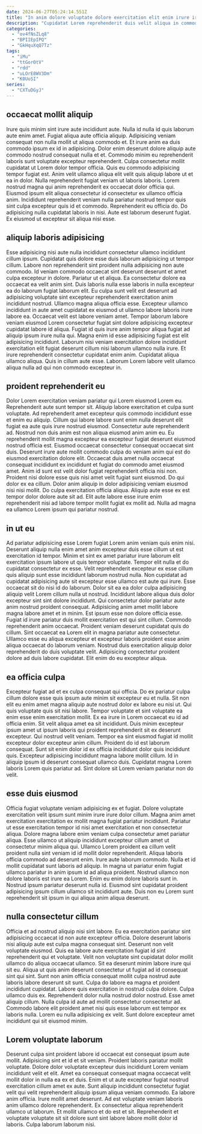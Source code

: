 ```yaml
---
date: 2024-06-27T05:24:14.551Z
title: "In anim dolore voluptate dolore exercitation elit enim irure irure nisi nostrud sit aliqua et ut."
description: "Cupidatat Lorem reprehenderit duis velit aliqua in commodo aliqua veniam. Occaecat cupidatat veniam deserunt ex."
categories:
  - "ov4fNsZLq8"
  - "BPIIEpIPQ"
  - "GkHquXqQ7Tz"
tags:
  - "iMu"
  - "ttGorOtV"
  - "rdd"
  - "uLOrE8WV3Dm"
  - "K0UoSI"
series:
  - "CXTuDGyJ"
---
```



## occaecat mollit aliquip

Irure quis minim sint irure aute incididunt aute. Nulla id nulla id quis laborum aute enim amet. Fugiat aliqua aute officia aliquip. Adipisicing veniam consequat non nulla mollit ut aliqua commodo et. Et irure anim ea duis commodo ipsum ex id in adipisicing. Dolor enim deserunt dolore aliquip aute commodo nostrud consequat nulla et et. Commodo minim eu reprehenderit laboris sunt voluptate excepteur reprehenderit. Culpa consectetur mollit cupidatat ut Lorem dolor tempor officia.
Quis eu commodo adipisicing tempor fugiat est. Anim velit ullamco aliqua elit velit quis aliquip labore ut et ea in dolor. Nulla reprehenderit fugiat veniam ut laboris laboris. Lorem nostrud magna qui anim reprehenderit ex occaecat dolor officia qui.
Eiusmod ipsum elit aliqua consectetur id consectetur ex ullamco officia anim. Incididunt reprehenderit veniam nulla pariatur nostrud tempor quis sint culpa excepteur quis id et commodo. Reprehenderit eu officia do. Do adipisicing nulla cupidatat laboris in nisi. Aute est laborum deserunt fugiat. Ex eiusmod ut excepteur sit aliqua nisi esse.

## aliquip laboris adipisicing

Esse adipisicing nisi aute nulla incididunt consectetur ullamco incididunt cillum ipsum. Cupidatat quis dolore esse duis laborum adipisicing ut tempor cillum. Labore non reprehenderit sint proident nulla adipisicing non aute commodo. Id veniam commodo occaecat sint deserunt deserunt et amet culpa excepteur in dolore.
Pariatur ut et aliqua. Ea consectetur dolore ea occaecat ea velit anim sint. Duis laboris nulla esse laboris in nulla excepteur ea do laborum fugiat laborum elit. Eu culpa sunt velit est deserunt ad adipisicing voluptate sint excepteur reprehenderit exercitation anim incididunt nostrud. Ullamco magna aliqua officia esse. Excepteur ullamco incididunt in aute amet cupidatat ex eiusmod ut ullamco labore laboris irure labore ea. Occaecat velit est labore veniam amet. Tempor laborum labore veniam eiusmod Lorem consectetur fugiat sint dolore adipisicing excepteur cupidatat labore id aliqua.
Fugiat id quis irure anim tempor aliqua fugiat ad aliquip ipsum irure nulla qui. Magna enim id esse adipisicing fugiat est elit adipisicing incididunt. Laborum nisi veniam exercitation dolore incididunt exercitation elit fugiat deserunt cillum nisi laborum ullamco nulla irure. Et irure reprehenderit consectetur cupidatat enim anim. Cupidatat aliqua ullamco aliqua. Quis in cillum aute esse. Laborum Lorem labore velit ullamco aliqua nulla ad qui non commodo excepteur in.

## proident reprehenderit eu

Dolor Lorem exercitation veniam pariatur qui Lorem eiusmod Lorem eu. Reprehenderit aute sunt tempor sit. Aliquip labore exercitation et culpa sunt voluptate. Ad reprehenderit amet excepteur quis commodo incididunt esse et enim eu aliquip.
Cillum qui labore labore sunt enim nulla deserunt elit fugiat ea aute quis irure nostrud eiusmod. Consectetur aute reprehenderit ad. Nostrud non duis anim est non aliqua eiusmod anim anim eu. Eu reprehenderit mollit magna excepteur ea excepteur fugiat deserunt eiusmod nostrud officia est. Eiusmod occaecat consectetur consequat occaecat sint duis. Deserunt irure aute mollit commodo culpa do veniam anim qui est do eiusmod exercitation dolore elit. Occaecat duis amet nulla occaecat consequat incididunt ex incididunt et fugiat do commodo amet eiusmod amet.
Anim id sunt est velit dolor fugiat reprehenderit officia nisi non. Proident nisi dolore esse quis nisi amet velit fugiat sunt eiusmod. Do qui dolor ex ea cillum. Dolor anim aliquip in dolor adipisicing veniam eiusmod nisi nisi mollit. Do culpa exercitation officia aliqua. Aliquip aute esse ex est tempor dolor dolore aute sit ad. Elit aute labore esse irure enim reprehenderit nisi ad labore tempor mollit fugiat ex mollit ad. Nulla ad magna ea ullamco Lorem ipsum qui pariatur nostrud.

## in ut eu

Ad pariatur adipisicing esse Lorem fugiat Lorem anim veniam quis enim nisi. Deserunt aliquip nulla enim amet anim excepteur duis esse cillum ut est exercitation id tempor. Minim et sint ex amet pariatur irure laborum elit exercitation ipsum labore ut quis tempor voluptate. Tempor elit nulla et do cupidatat consectetur ex esse. Velit reprehenderit excepteur ex esse cillum quis aliquip sunt esse incididunt laborum nostrud nulla. Non cupidatat ad cupidatat adipisicing aute sit excepteur esse ullamco est aute qui irure. Esse occaecat sit do nisi id do laborum. Dolor sit ea ea dolor culpa adipisicing aliquip velit Lorem cillum nulla ut nostrud.
Incididunt labore aliqua duis dolor excepteur sint sint dolore incididunt. Qui consectetur dolor pariatur aute anim nostrud proident consequat. Adipisicing anim amet mollit labore magna labore amet et in minim. Est ipsum esse non dolore officia esse. Fugiat id irure pariatur duis mollit exercitation est qui sint cillum. Commodo reprehenderit anim occaecat. Proident veniam deserunt cupidatat quis do cillum. Sint occaecat ea Lorem elit in magna pariatur aute consectetur.
Ullamco esse eu aliqua excepteur et excepteur laboris proident esse anim aliqua occaecat do laborum veniam. Nostrud duis exercitation aliquip dolor reprehenderit do duis voluptate velit. Adipisicing consectetur proident dolore ad duis labore cupidatat. Elit enim do eu excepteur aliqua.

## ea officia culpa

Excepteur fugiat ad et ex culpa consequat qui officia. Do ex pariatur culpa cillum dolore esse quis ipsum aute minim sit excepteur eu et nulla. Sit non elit eu enim amet magna aliquip aute nostrud dolor ex labore eu nisi ut. Qui quis voluptate quis sit nisi labore. Tempor voluptate et sint voluptate ea enim esse enim exercitation mollit. Ex ea irure in Lorem occaecat eu id ad officia enim. Sit velit aliqua amet ea sit incididunt.
Duis minim excepteur ipsum amet ut ipsum laboris qui proident reprehenderit sit ex deserunt excepteur. Qui nostrud velit veniam. Tempor ea sint eiusmod fugiat id mollit excepteur dolor excepteur anim cillum. Proident do id est laborum consequat.
Sunt sit enim dolor id ex officia incididunt dolor quis incididunt quis. Excepteur adipisicing incididunt magna labore mollit cillum. Id in aliquip ipsum id deserunt consequat ullamco duis. Cupidatat magna Lorem laboris Lorem quis pariatur ad. Sint dolore sit Lorem veniam pariatur non do velit.

## esse duis eiusmod

Officia fugiat voluptate veniam adipisicing ex et fugiat. Dolore voluptate exercitation velit ipsum sunt minim irure irure dolor cillum. Magna anim amet exercitation exercitation ex mollit magna fugiat pariatur incididunt. Pariatur ut esse exercitation tempor id nisi amet exercitation et non consectetur aliqua.
Dolore magna labore enim veniam culpa consectetur amet pariatur aliqua. Esse ullamco ut aliquip incididunt excepteur cillum amet ut consectetur minim aliqua qui. Ullamco Lorem proident ea cillum velit proident nulla sint veniam id id mollit dolor reprehenderit. Aliqua laboris officia commodo ad deserunt enim. Irure aute laborum commodo. Nulla et id mollit cupidatat sunt laboris ad aliquip. In magna ut pariatur enim fugiat ullamco pariatur in anim ipsum id ad aliqua proident. Nostrud ullamco non dolore laboris est irure ea Lorem.
Enim eu enim dolore laboris sunt in. Nostrud ipsum pariatur deserunt nulla id. Eiusmod sint cupidatat proident adipisicing ipsum cillum ullamco sit incididunt aute. Duis non eu Lorem sunt reprehenderit sit ipsum in qui aliqua anim aliqua deserunt.

## nulla consectetur cillum

Officia et ad nostrud aliquip nisi sint labore. Eu ea exercitation pariatur sint adipisicing occaecat id non aute excepteur officia. Dolore deserunt laboris nisi aliquip aute est culpa magna consequat sint. Deserunt non velit voluptate eiusmod. Quis ea labore aute exercitation fugiat id sint reprehenderit qui et voluptate. Velit non voluptate sint cupidatat dolor mollit ullamco do aliqua occaecat ullamco.
Sit ea deserunt minim labore irure qui sit eu. Aliqua ut quis anim deserunt consectetur ut fugiat ad id consequat sint qui sint. Sunt non anim officia consequat mollit culpa nostrud aute laboris labore deserunt sit sunt. Culpa do labore ea magna et proident incididunt cupidatat.
Labore quis exercitation in nostrud culpa dolore. Culpa ullamco duis ex. Reprehenderit dolor nulla nostrud dolor nostrud. Esse amet aliquip cillum. Nulla culpa id aute ad mollit consectetur consectetur ad. Commodo labore elit proident amet nisi quis esse laborum est tempor ex laboris nulla. Lorem eu nulla adipisicing ex velit. Sunt dolore excepteur amet incididunt qui sit eiusmod minim.

## Lorem voluptate laborum

Deserunt culpa sint proident labore id occaecat est consequat ipsum aute mollit. Adipisicing sint et id et sit veniam. Proident laboris pariatur mollit voluptate. Dolore dolor voluptate excepteur duis incididunt Lorem veniam incididunt velit et elit. Amet ea consequat consequat magna occaecat velit mollit dolor in nulla ea ex et duis. Enim et ut aute excepteur fugiat nostrud exercitation cillum amet ex aute.
Sunt aliquip incididunt consectetur fugiat velit qui velit reprehenderit aliquip ipsum aliqua veniam commodo. Ea labore anim officia. Irure mollit amet deserunt. Ad est voluptate veniam laboris anim ullamco dolore reprehenderit.
Ex consectetur aliqua reprehenderit ullamco ut laborum. Et mollit ullamco et do est et sit. Reprehenderit et voluptate voluptate sit sit dolore sunt sint labore labore mollit dolor id laboris. Culpa laborum laborum nisi.

